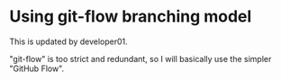 # Using git-flow branching model

This is updated by developer01.

"git-flow" is too strict and redundant, so I will basically use the simpler "GitHub Flow".
